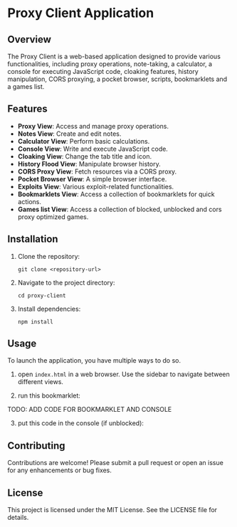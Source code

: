 # Proxy Client Application

## Overview
The Proxy Client is a web-based application designed to provide various functionalities, including proxy operations, note-taking, a calculator, a console for executing JavaScript code, cloaking features, history manipulation, CORS proxying, a pocket browser, scripts, bookmarklets and a games list. 

## Features
- **Proxy View**: Access and manage proxy operations.
- **Notes View**: Create and edit notes.
- **Calculator View**: Perform basic calculations.
- **Console View**: Write and execute JavaScript code.
- **Cloaking View**: Change the tab title and icon.
- **History Flood View**: Manipulate browser history.
- **CORS Proxy View**: Fetch resources via a CORS proxy.
- **Pocket Browser View**: A simple browser interface.
- **Exploits View**: Various exploit-related functionalities.
- **Bookmarklets View**: Access a collection of bookmarklets for quick actions.
- **Games list View**: Access a collection of blocked, unblocked and cors proxy optimized games.

## Installation
1. Clone the repository:
   ```
   git clone <repository-url>
   ```
2. Navigate to the project directory:
   ```
   cd proxy-client
   ```
3. Install dependencies:
   ```
   npm install
   ```

## Usage
To launch the application, you have multiple ways to do so.

1. open `index.html` in a web browser. Use the sidebar to navigate between different views.

2. run this bookmarklet:

TODO: ADD CODE FOR BOOKMARKLET AND CONSOLE

3. put this code in the console (if unblocked):





## Contributing
Contributions are welcome! Please submit a pull request or open an issue for any enhancements or bug fixes.

## License
This project is licensed under the MIT License. See the LICENSE file for details.